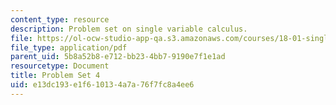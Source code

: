 ```yaml
---
content_type: resource
description: Problem set on single variable calculus.
file: https://ol-ocw-studio-app-qa.s3.amazonaws.com/courses/18-01-single-variable-calculus-fall-2006/e13dc193e1f610134a7a76f7fc8a4ee6_ps4.pdf
file_type: application/pdf
parent_uid: 5b8a52b8-e712-bb23-4bb7-9190e7f1e1ad
resourcetype: Document
title: Problem Set 4
uid: e13dc193-e1f6-1013-4a7a-76f7fc8a4ee6
---
```

